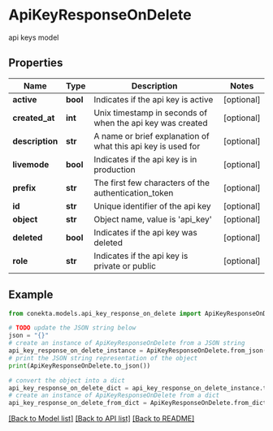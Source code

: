 # ApiKeyResponseOnDelete

api keys model

## Properties

Name | Type | Description | Notes
------------ | ------------- | ------------- | -------------
**active** | **bool** | Indicates if the api key is active | [optional] 
**created_at** | **int** | Unix timestamp in seconds of when the api key was created | [optional] 
**description** | **str** | A name or brief explanation of what this api key is used for | [optional] 
**livemode** | **bool** | Indicates if the api key is in production | [optional] 
**prefix** | **str** | The first few characters of the authentication_token | [optional] 
**id** | **str** | Unique identifier of the api key | [optional] 
**object** | **str** | Object name, value is &#39;api_key&#39; | [optional] 
**deleted** | **bool** | Indicates if the api key was deleted | [optional] 
**role** | **str** | Indicates if the api key is private or public | [optional] 

## Example

```python
from conekta.models.api_key_response_on_delete import ApiKeyResponseOnDelete

# TODO update the JSON string below
json = "{}"
# create an instance of ApiKeyResponseOnDelete from a JSON string
api_key_response_on_delete_instance = ApiKeyResponseOnDelete.from_json(json)
# print the JSON string representation of the object
print(ApiKeyResponseOnDelete.to_json())

# convert the object into a dict
api_key_response_on_delete_dict = api_key_response_on_delete_instance.to_dict()
# create an instance of ApiKeyResponseOnDelete from a dict
api_key_response_on_delete_from_dict = ApiKeyResponseOnDelete.from_dict(api_key_response_on_delete_dict)
```
[[Back to Model list]](../README.md#documentation-for-models) [[Back to API list]](../README.md#documentation-for-api-endpoints) [[Back to README]](../README.md)


